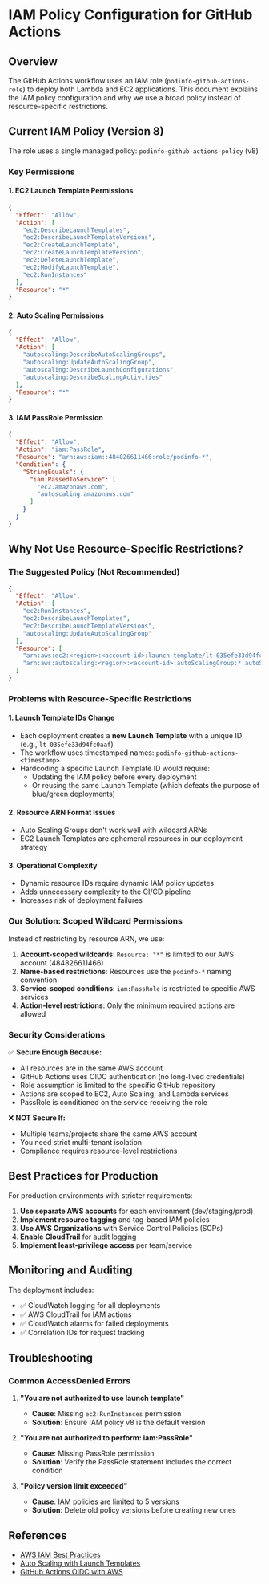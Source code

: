 # IAM Policy Configuration for GitHub Actions

## Overview
The GitHub Actions workflow uses an IAM role (`podinfo-github-actions-role`) to deploy both Lambda and EC2 applications. This document explains the IAM policy configuration and why we use a broad policy instead of resource-specific restrictions.

## Current IAM Policy (Version 8)

The role uses a single managed policy: `podinfo-github-actions-policy` (v8)

### Key Permissions

#### 1. **EC2 Launch Template Permissions**
```json
{
  "Effect": "Allow",
  "Action": [
    "ec2:DescribeLaunchTemplates",
    "ec2:DescribeLaunchTemplateVersions",
    "ec2:CreateLaunchTemplate",
    "ec2:CreateLaunchTemplateVersion",
    "ec2:DeleteLaunchTemplate",
    "ec2:ModifyLaunchTemplate",
    "ec2:RunInstances"
  ],
  "Resource": "*"
}
```

#### 2. **Auto Scaling Permissions**
```json
{
  "Effect": "Allow",
  "Action": [
    "autoscaling:DescribeAutoScalingGroups",
    "autoscaling:UpdateAutoScalingGroup",
    "autoscaling:DescribeLaunchConfigurations",
    "autoscaling:DescribeScalingActivities"
  ],
  "Resource": "*"
}
```

#### 3. **IAM PassRole Permission**
```json
{
  "Effect": "Allow",
  "Action": "iam:PassRole",
  "Resource": "arn:aws:iam::484826611466:role/podinfo-*",
  "Condition": {
    "StringEquals": {
      "iam:PassedToService": [
        "ec2.amazonaws.com",
        "autoscaling.amazonaws.com"
      ]
    }
  }
}
```

## Why Not Use Resource-Specific Restrictions?

### The Suggested Policy (Not Recommended)
```json
{
  "Effect": "Allow",
  "Action": [
    "ec2:RunInstances",
    "ec2:DescribeLaunchTemplates",
    "ec2:DescribeLaunchTemplateVersions",
    "autoscaling:UpdateAutoScalingGroup"
  ],
  "Resource": [
    "arn:aws:ec2:<region>:<account-id>:launch-template/lt-035efe33d94fc0aaf",
    "arn:aws:autoscaling:<region>:<account-id>:autoScalingGroup:*:autoScalingGroupName/*"
  ]
}
```

### Problems with Resource-Specific Restrictions

#### 1. **Launch Template IDs Change**
- Each deployment creates a **new Launch Template** with a unique ID (e.g., `lt-035efe33d94fc0aaf`)
- The workflow uses timestamped names: `podinfo-github-actions-<timestamp>`
- Hardcoding a specific Launch Template ID would require:
  - Updating the IAM policy before every deployment
  - Or reusing the same Launch Template (which defeats the purpose of blue/green deployments)

#### 2. **Resource ARN Format Issues**
- Auto Scaling Groups don't work well with wildcard ARNs
- EC2 Launch Templates are ephemeral resources in our deployment strategy

#### 3. **Operational Complexity**
- Dynamic resource IDs require dynamic IAM policy updates
- Adds unnecessary complexity to the CI/CD pipeline
- Increases risk of deployment failures

### Our Solution: Scoped Wildcard Permissions

Instead of restricting by resource ARN, we use:

1. **Account-scoped wildcards**: `Resource: "*"` is limited to our AWS account (484826611466)
2. **Name-based restrictions**: Resources use the `podinfo-*` naming convention
3. **Service-scoped conditions**: `iam:PassRole` is restricted to specific AWS services
4. **Action-level restrictions**: Only the minimum required actions are allowed

### Security Considerations

✅ **Secure Enough Because:**
- All resources are in the same AWS account
- GitHub Actions uses OIDC authentication (no long-lived credentials)
- Role assumption is limited to the specific GitHub repository
- Actions are scoped to EC2, Auto Scaling, and Lambda services
- PassRole is conditioned on the service receiving the role

❌ **NOT Secure If:**
- Multiple teams/projects share the same AWS account
- You need strict multi-tenant isolation
- Compliance requires resource-level restrictions

## Best Practices for Production

For production environments with stricter requirements:

1. **Use separate AWS accounts** for each environment (dev/staging/prod)
2. **Implement resource tagging** and tag-based IAM policies
3. **Use AWS Organizations** with Service Control Policies (SCPs)
4. **Enable CloudTrail** for audit logging
5. **Implement least-privilege access** per team/service

## Monitoring and Auditing

The deployment includes:
- ✅ CloudWatch logging for all deployments
- ✅ AWS CloudTrail for IAM actions
- ✅ CloudWatch alarms for failed deployments
- ✅ Correlation IDs for request tracking

## Troubleshooting

### Common AccessDenied Errors

1. **"You are not authorized to use launch template"**
   - **Cause**: Missing `ec2:RunInstances` permission
   - **Solution**: Ensure IAM policy v8 is the default version

2. **"You are not authorized to perform: iam:PassRole"**
   - **Cause**: Missing PassRole permission
   - **Solution**: Verify the PassRole statement includes the correct condition

3. **"Policy version limit exceeded"**
   - **Cause**: IAM policies are limited to 5 versions
   - **Solution**: Delete old policy versions before creating new ones

## References

- [AWS IAM Best Practices](https://docs.aws.amazon.com/IAM/latest/UserGuide/best-practices.html)
- [Auto Scaling with Launch Templates](https://docs.aws.amazon.com/autoscaling/ec2/userguide/launch-templates.html)
- [GitHub Actions OIDC with AWS](https://docs.github.com/en/actions/deployment/security-hardening-your-deployments/configuring-openid-connect-in-amazon-web-services)


